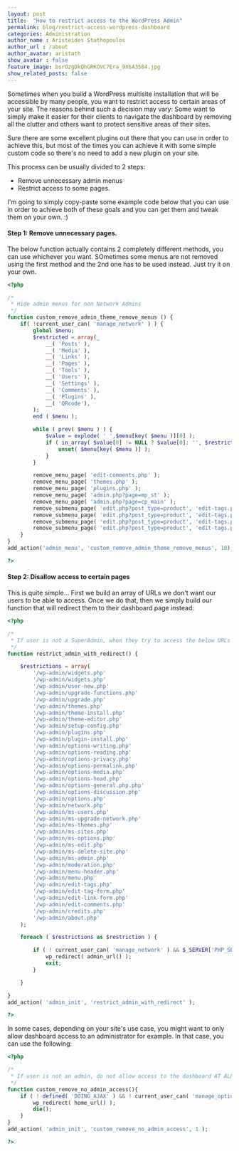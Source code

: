 ```yaml
---
layout: post
title:  "How to restrict access to the WordPress Admin"
permalink: blog/restrict-access-wordpress-dashboard
categories: Administration
author_name : Aristeides Stathopoulos
author_url : /about
author_avatar: aristath
show_avatar : false
feature_image: bsrOzgDkQhGRKOVC7Era_9X6A3584.jpg
show_related_posts: false
---
```


Sometimes when you build a WordPress multisite installation that will be accessible by many people, you want to restrict access to certain areas of your site.
The reasons behind such a decision may vary: Some want to simply make it easier for their clients to navigate the dashboard by removing all the clutter and others want to protect sensitive areas of their sites.

Sure there are some excellent plugins out there that you can use in order to achieve this, but most of the times you can achieve it with some simple custom code so there's no need to add a new plugin on your site.

This process can be usually divided to 2 steps:

* Remove unnecessary admin menus
* Restrict access to some pages.

I'm going to simply copy-paste some example code below that you can use in order to achieve both of these goals and you can get them and tweak them on your own. :)

#### Step 1: Remove unnecessary pages.

The below function actually contains 2 completely different methods, you can use whichever you want. SOmetimes some menus are not removed using the first method and the 2nd one has to be used instead. Just try it on your own.

```php
<?php

/*
 * Hide admin menus for non Network Admins
 */
function custom_remove_admin_theme_remove_menus () {
	if( !current_user_can( 'manage_network' ) ) {
		global $menu;
		$restricted = array(_
			__( 'Posts' ),
			__( 'Media' ),
			__( 'Links' ),
			__( 'Pages' ),
			__( 'Tools' ),
			__( 'Users' ),
			__( 'Settings' ),
			__( 'Comments' ),
			__( 'Plugins' ),
			__( 'QRcode'),
		);
		end ( $menu );

		while ( prev( $menu ) ) {
			$value = explode( ' ',$menu[key( $menu )][0] );
			if ( in_array( $value[0] != NULL ? $value[0]: '', $restricted ) ) {
				unset( $menu[key( $menu )] );
			}
		}

		remove_menu_page( 'edit-comments.php' );
		remove_menu_page( 'themes.php' );
		remove_menu_page( 'plugins.php' );
		remove_menu_page( 'admin.php?page=mp_st' );
		remove_menu_page( 'admin.php?page=cp_main' );
		remove_submenu_page( 'edit.php?post_type=product', 'edit-tags.php?taxonomy=product_category&amp;post_type=product' );
		remove_submenu_page( 'edit.php?post_type=product', 'edit-tags.php?taxonomy=brand&amp;post_type=product' );
		remove_submenu_page( 'edit.php?post_type=product', 'edit-tags.php?taxonomy=model&amp;post_type=product' );
		remove_submenu_page( 'edit.php?post_type=product', 'edit-tags.php?taxonomy=product_tag&amp;post_type=product' );
	}
}
add_action('admin_menu', 'custom_remove_admin_theme_remove_menus', 10);

?>
```

#### Step 2: Disallow access to certain pages

This is quite simple...
First we build an array of URLs we don't want our users to be able to access.
Once we do that, then we simply build our function that will redirect them to their dashboard page instead:

```php
<?php

/*
 * If user is not a SuperAdmin, when they try to access the below URLs they are redirected back to the dashboard.
 */
function restrict_admin_with_redirect() {

	$restrictions = array(
		'/wp-admin/widgets.php'
		'/wp-admin/widgets.php'
		'/wp-admin/user-new.php'
		'/wp-admin/upgrade-functions.php'
		'/wp-admin/upgrade.php'
		'/wp-admin/themes.php'
		'/wp-admin/theme-install.php'
		'/wp-admin/theme-editor.php'
		'/wp-admin/setup-config.php'
		'/wp-admin/plugins.php'
		'/wp-admin/plugin-install.php'
		'/wp-admin/options-writing.php'
		'/wp-admin/options-reading.php'
		'/wp-admin/options-privacy.php'
		'/wp-admin/options-permalink.php'
		'/wp-admin/options-media.php'
		'/wp-admin/options-head.php'
		'/wp-admin/options-general.php.php'
		'/wp-admin/options-discussion.php'
		'/wp-admin/options.php'
		'/wp-admin/network.php'
		'/wp-admin/ms-users.php'
		'/wp-admin/ms-upgrade-network.php'
		'/wp-admin/ms-themes.php'
		'/wp-admin/ms-sites.php'
		'/wp-admin/ms-options.php'
		'/wp-admin/ms-edit.php'
		'/wp-admin/ms-delete-site.php'
		'/wp-admin/ms-admin.php'
		'/wp-admin/moderation.php'
		'/wp-admin/menu-header.php'
		'/wp-admin/menu.php'
		'/wp-admin/edit-tags.php'
		'/wp-admin/edit-tag-form.php'
		'/wp-admin/edit-link-form.php'
		'/wp-admin/edit-comments.php'
		'/wp-admin/credits.php'
		'/wp-admin/about.php'
	);

	foreach ( $restrictions as $restriction ) {

		if ( ! current_user_can( 'manage_network' ) && $_SERVER['PHP_SELF'] == $restriction ) {
			wp_redirect( admin_url() );
			exit;
		}

	}

}
add_action( 'admin_init', 'restrict_admin_with_redirect' );

?>
```

In some cases, depending on your site's use case, you might want to only allow dashboard access to an administrator for example.
In that case, you can use the following:

```php
<?php

/*
 * If user is not an admin, do not allow access to the dashboard AT ALL.
 */
function custom_remove_no_admin_access(){
	if ( ! defined( 'DOING_AJAX' ) && ! current_user_can( 'manage_options' ) ) {
		wp_redirect( home_url() );
		die();
	}
}
add_action( 'admin_init', 'custom_remove_no_admin_access', 1 );

?>
```
